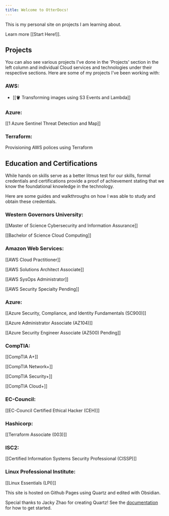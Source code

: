 ```yaml
---
title: Welcome to OtterDocs!
---
```

This is my personal site on projects I am learning about.

Learn more [[Start Here!]].
## Projects
You can also see various projects I've done in the 'Projects' section in the left column and individual Cloud services and technologies under their respective sections.
Here are some of my projects I've been working with:

### AWS:

- [[🪣 Transforming images using S3 Events and Lambda]]

### Azure:

[[1 Azure Sentinel Threat Detection and Map]]

### Terraform:
Provisioning AWS polices using Terraform
## Education and Certifications
While hands on skills serve as a better litmus test for our skills, formal credentials and certifications provide a proof of achievement stating that we know the foundational knowledge in the technology. 

Here are some guides and walkthroughs on how I was able to study and obtain these credentials.
### Western Governors University:

[[Master of Science Cybersecurity and Information Assurance]]

[[Bachelor of Science Cloud Computing]]

### Amazon Web Services:

[[AWS Cloud Practitioner]]

[[AWS Solutions Architect Associate]]

[[AWS SysOps Administrator]]

[[AWS Security Specialty Pending]]

### Azure:

[[Azure Security, Compliance, and Identity Fundamentals (SC900)]]

[[Azure Administrator Associate (AZ104)]]

[[Azure Security Engineer Associate (AZ500) Pending]]

### CompTIA:

[[CompTIA A+]]

[[CompTIA Network+]]

[[CompTIA Security+]]

[[CompTIA Cloud+]]

### EC-Council:

[[EC-Council Certified Ethical Hacker (CEH)]]

### Hashicorp:

[[Terraform Associate (003)]]

### ISC2:

[[Certified Information Systems Security Professional (CISSP)]]

### Linux Professional Institute:

[[Linux Essentials (LPI)]]






This site is hosted on Github Pages using Quartz and edited with Obsidian.

Special thanks to Jacky Zhao for creating Quartz! 
See the [documentation](https://quartz.jzhao.xyz) for how to get started.